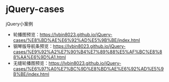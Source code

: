 # jQuery-cases
jQuery小案例
- 轮播图预览：https://lvbin8023.github.io/jQuery-cases/%E8%BD%AE%E6%92%AD%E5%9B%BE/index.html
- 钢琴版导航条预览：https://lvbin8023.github.io/jQuery-cases/%E9%92%A2%E7%90%B4%E7%89%88%E5%AF%BC%E8%88%AA%E6%9D%A1.html
- 无缝轮播图预览：https://lvbin8023.github.io/jQuery-cases/%E6%97%A0%E7%BC%9D%E8%BD%AE%E6%92%AD%E5%9B%BE/index.html

